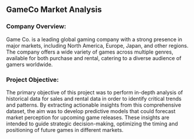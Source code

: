 ## GameCo Market Analysis

### Company Overview: 
Game Co. is a leading global gaming company with a strong presence in major markets, including North America, Europe, Japan, and other regions. The company offers a wide variety of games across multiple genres, available for both purchase and rental, catering to a diverse audience of gamers worldwide. 

### Project Objective: 
The primary objective of this project was to perform in-depth analysis of historical data for sales and rental data in order to identify critical trends and patterns. By extracting actionable insights from this comprehensive dataset, the aim was to develop predictive models that could forecast market perception for upcoming game releases. These insights are intended to guide strategic decision-making, optimizing the timing and positioning of future games in different markets.

